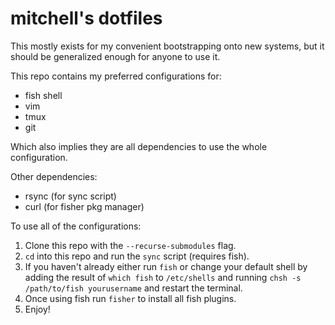 # mitchell's dotfiles

This mostly exists for my convenient bootstrapping onto new systems, but it should be generalized
enough for anyone to use it.

This repo contains my preferred configurations for:
- fish shell
- vim
- tmux
- git

Which also implies they are all dependencies to use the whole configuration.

Other dependencies:
- rsync (for sync script)
- curl (for fisher pkg manager)

To use all of the configurations:
1. Clone this repo with the `--recurse-submodules` flag.
1. `cd` into this repo and run the `sync` script (requires fish).
1. If you haven't already either run `fish` or change your default shell by adding the result of
   `which fish` to `/etc/shells` and running `chsh -s /path/to/fish yourusername` and restart the
   terminal.
1. Once using fish run `fisher` to install all fish plugins.
1. Enjoy!
